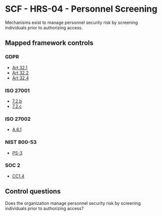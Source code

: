 # SCF - HRS-04 - Personnel Screening
Mechanisms exist to manage personnel security risk by screening individuals prior to authorizing access.
## Mapped framework controls
### GDPR
- [Art 32.1](../gdpr/art32.md#Article-321)
- [Art 32.2](../gdpr/art32.md#Article-322)
- [Art 32.4](../gdpr/art32.md#Article-324)
  
### ISO 27001
- [7.2.b](../iso27001/7.md#72b)
- [7.2.c](../iso27001/7.md#72c)
  
### ISO 27002
- [A.6.1](../iso27002/a-6.md#a61)
  
### NIST 800-53
- [PS-3](../nist80053/ps-3.md)
  
### SOC 2
- [CC1.4](../soc2/cc14.md)
  
## Control questions
Does the organization manage personnel security risk by screening individuals prior to authorizing access?
  